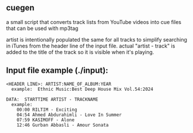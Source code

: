 cuegen
----------------------------
a small script that converts track lists from YouTube videos into cue files that can be used with mp3tag

artist is intentionally populated the same for all tracks to simplify searching in iTunes from the header line of the input file.  actual "artist - track" is added to the title of the track so it is visible when it's playing.

Input file example (./input):
----------------------------

```
<HEADER LINE>: ARTIST:NAME_OF_ALBUM:YEAR
  example:  Ethnic Music:Best Deep House Mix Vol.54:2024

DATA:  STARTTIME ARTIST - TRACKNAME
  example:
    00:00 RILTIM - Exciting
    04:54 Ahmed Abdurahimli - Love In Summer
    07:59 KASIMOFF - Alone
    12:46 Gurban Abbasli - Amour Sonata
```
